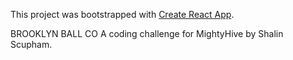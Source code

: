 This project was bootstrapped with [Create React App](https://github.com/facebookincubator/create-react-app).

BROOKLYN BALL CO
A coding challenge for MightyHive by Shalin Scupham.
